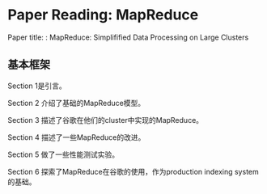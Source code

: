 # Paper Reading: MapReduce

Paper title: : MapReduce: Simplifified Data Processing on Large Clusters

## 基本框架

Section 1是引言。

Section 2 介绍了基础的MapReduce模型。

Section 3  描述了谷歌在他们的cluster中实现的MapReduce。

Section 4 描述了一些MapReduce的改进。

Section 5 做了一些性能测试实验。

Section 6 探索了MapReduce在谷歌的使用，作为production indexing system的基础。







